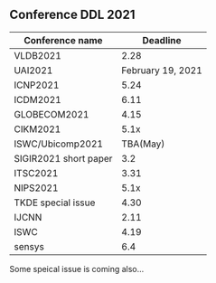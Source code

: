 ## Conference DDL 2021

| Conference name       | Deadline          |
| --------------------- | ----------------- |
| VLDB2021              | 2.28              |
| UAI2021               | February 19, 2021 |
| ICNP2021              | 5.24              |
| ICDM2021              | 6.11              |
| GLOBECOM2021          | 4.15              |
| CIKM2021              | 5.1x              |
| ISWC/Ubicomp2021      | TBA(May)          |
| SIGIR2021 short paper | 3.2               |
| ITSC2021              | 3.31              |
| NIPS2021              | 5.1x              |
| TKDE special issue    | 4.30              |
| IJCNN                 | 2.11              |
| ISWC                  | 4.19              |
| sensys                | 6.4               |

Some speical issue is coming also...